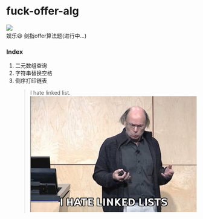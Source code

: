 # fuck-offer-alg
![](https://img.shields.io/badge/czdpzc-alg-orange.svg)  
娱乐:satisfied: 剑指offer算法题(进行中...)  

### Index  
1. 二元数组查询  
2. 字符串替换空格  
3. 倒序打印链表  
   > I hate linked list.  
![](fuck-offer-alg\3_PrintLinkedListReverse\bjarnestroustrup-hate_linked_lists.jpg)